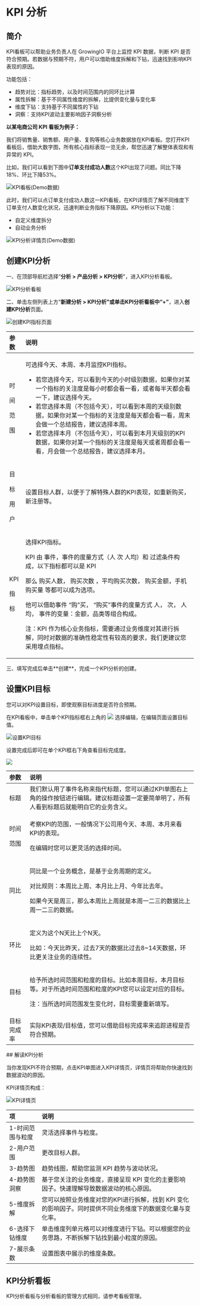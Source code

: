 # KPI 分析

## 简介

KPI看板可以帮助业务负责人在 GrowingIO 平台上监控 KPI 数据，判断 KPI 是否符合预期。若数据与预期不符，用户可以借助维度拆解和下钻，迅速找到影响KPI表现的原因。

功能包括：

* 趋势对比：指标趋势，以及时间范围内的同环比计算
* 属性拆解：基于不同属性维度的拆解，比提供变化量与变化率
* 维度下钻：支持基于不同属性的下钻
* 洞察：支持KPI波动主要影响因子洞察分析

**以某电商公司 KPI 看板为例子：**

我们将销售量、销售额、用户量、复购等核心业务数据放在KPI看板。您打开KPI看板后，借助大数字图，所有核心指标表现一览无余，帮您迅速了解整体表现和有异常的 KPI。

比如，我们可以看到下图中**订单支付成功人数**这个KPI出现了问题。同比下降18%、环比下降53%。

![KPI&#x770B;&#x677F;\(Demo&#x6570;&#x636E;\)](../../.gitbook/assets/image%20%2868%29.png)

此时，我们可以点订单支付成功人数这一KPI看板，在KPI详情页了解不同维度下订单支付人数变化状况，迅速判断业务指标下降原因。KPI分析以下功能：

* 自定义维度拆分
* 自动业务分析

![KPI&#x5206;&#x6790;&#x8BE6;&#x60C5;&#x9875;\(Demo&#x6570;&#x636E;\)](../../.gitbook/assets/image%20%2855%29.png)

## 创建KPI分析

一、在顶部导航栏选择“**分析 &gt; 产品分析 &gt; KPI分析**"，进入KPI分析看板。

![KPI&#x5206;&#x6790;&#x770B;&#x677F;](../../.gitbook/assets/image%20%28119%29.png)

二、单击左侧列表上方“**新建分析 &gt; KPI分析"**或单击KPI分析看板中“**+”**，进入**创建KPI分析**页面。

![&#x521B;&#x5EFA;KPI&#x6307;&#x6807;&#x9875;&#x9762;](../../.gitbook/assets/image%20%282%29.png)

<table>
  <thead>
    <tr>
      <th style="text-align:left">&#x53C2;&#x6570;</th>
      <th style="text-align:left">&#x8BF4;&#x660E;</th>
    </tr>
  </thead>
  <tbody>
    <tr>
      <td style="text-align:left">
        <p>&#x65F6;</p>
        <p>&#x95F4;</p>
        <p>&#x8303;</p>
        <p>&#x56F4;</p>
      </td>
      <td style="text-align:left">
        <p>&#x53EF;&#x9009;&#x62E9;&#x4ECA;&#x5929;&#x3001;&#x672C;&#x5468;&#x3001;&#x672C;&#x6708;&#x76D1;&#x63A7;KPI&#x6307;&#x6807;&#x3002;</p>
        <ul>
          <li>&#x82E5;&#x60A8;&#x9009;&#x62E9;&#x4ECA;&#x5929;&#xFF0C;&#x53EF;&#x4EE5;&#x770B;&#x5230;&#x4ECA;&#x5929;&#x7684;&#x5C0F;&#x65F6;&#x7EA7;&#x522B;&#x6570;&#x636E;&#xFF0C;&#x5982;&#x679C;&#x4F60;&#x5BF9;&#x67D0;&#x4E00;&#x4E2A;&#x6307;&#x6807;&#x7684;&#x5173;&#x6CE8;&#x5EA6;&#x662F;&#x6BCF;&#x5C0F;&#x65F6;&#x90FD;&#x4F1A;&#x770B;&#x4E00;&#x770B;&#xFF0C;&#x6216;&#x8005;&#x6BCF;&#x534A;&#x5929;&#x90FD;&#x4F1A;&#x770B;&#x4E00;&#x4E0B;&#xFF0C;&#x5EFA;&#x8BAE;&#x9009;&#x62E9;&#x4ECA;&#x5929;&#x3002;</li>
          <li>&#x82E5;&#x60A8;&#x9009;&#x62E9;&#x672C;&#x5468;&#xFF08;&#x4E0D;&#x5305;&#x62EC;&#x4ECA;&#x5929;&#xFF09;&#xFF0C;&#x53EF;&#x4EE5;&#x770B;&#x5230;&#x672C;&#x5468;&#x7684;&#x5929;&#x7EA7;&#x522B;&#x6570;&#x636E;&#xFF0C;&#x5982;&#x679C;&#x4F60;&#x5BF9;&#x67D0;&#x4E00;&#x4E2A;&#x6307;&#x6807;&#x7684;&#x5173;&#x6CE8;&#x5EA6;&#x662F;&#x6BCF;&#x5929;&#x90FD;&#x4F1A;&#x770B;&#x4E00;&#x770B;&#xFF0C;&#x5468;&#x672B;&#x4F1A;&#x505A;&#x4E00;&#x4E2A;&#x603B;&#x7ED3;&#x62A5;&#x544A;&#xFF0C;&#x5EFA;&#x8BAE;&#x9009;&#x62E9;&#x672C;&#x5468;&#x3002;</li>
          <li>&#x82E5;&#x60A8;&#x9009;&#x62E9;&#x672C;&#x6708;&#xFF08;&#x4E0D;&#x5305;&#x62EC;&#x4ECA;&#x5929;&#xFF09;&#xFF0C;&#x53EF;&#x4EE5;&#x770B;&#x5230;&#x672C;&#x6708;&#x5929;&#x7EA7;&#x522B;&#x7684;KPI&#x6570;&#x636E;&#xFF0C;&#x5982;&#x679C;&#x4F60;&#x5BF9;&#x67D0;&#x4E00;&#x4E2A;&#x6307;&#x6807;&#x7684;&#x5173;&#x6CE8;&#x5EA6;&#x662F;&#x6BCF;&#x5929;&#x6216;&#x8005;&#x5468;&#x90FD;&#x4F1A;&#x770B;&#x4E00;&#x770B;&#xFF0C;&#x6708;&#x4F1A;&#x505A;&#x4E00;&#x4E2A;&#x603B;&#x7ED3;&#x62A5;&#x544A;&#xFF0C;&#x5EFA;&#x8BAE;&#x9009;&#x62E9;&#x672C;&#x6708;&#x3002;</li>
        </ul>
      </td>
    </tr>
    <tr>
      <td style="text-align:left">
        <p>&#x76EE;</p>
        <p>&#x6807;</p>
        <p>&#x7528;</p>
        <p>&#x6237;</p>
      </td>
      <td style="text-align:left">&#x8BBE;&#x7F6E;&#x76EE;&#x6807;&#x4EBA;&#x7FA4;&#xFF0C;&#x4EE5;&#x4FBF;&#x4E8E;&#x4E86;&#x89E3;&#x7279;&#x6B8A;&#x4EBA;&#x7FA4;&#x7684;KPI&#x8868;&#x73B0;&#xFF0C;&#x5982;&#x91CD;&#x65B0;&#x8D2D;&#x4E70;&#xFF0C;&#x65B0;&#x6CE8;&#x518C;&#x7B49;&#x3002;</td>
    </tr>
    <tr>
      <td style="text-align:left">
        <p>KPI</p>
        <p>&#x6307;</p>
        <p>&#x6807;</p>
      </td>
      <td style="text-align:left">
        <p>&#x9009;&#x62E9;KPI&#x6307;&#x6807;&#x3002;</p>
        <p>KPI &#x7531; &#x4E8B;&#x4EF6;&#xFF0C;&#x4E8B;&#x4EF6;&#x7684;&#x5EA6;&#x91CF;&#x65B9;&#x5F0F;&#xFF08;&#x4EBA;
          &#x6B21; &#x4EBA;&#x5747;&#xFF09;&#x548C; &#x8FC7;&#x6EE4;&#x6761;&#x4EF6;&#x6784;&#x6210;&#xFF0C;&#x4EE5;&#x4E0B;&#x6307;&#x6807;&#x90FD;&#x53EF;&#x4EE5;&#x662F;
          KPI</p>
        <p>&#x90A3;&#x4E48; &#x8D2D;&#x4E70;&#x4EBA;&#x6570;&#xFF0C; &#x8D2D;&#x4E70;&#x6B21;&#x6570;
          &#xFF0C;&#x5E73;&#x5747;&#x8D2D;&#x4E70;&#x6B21;&#x6570;&#xFF0C; &#x8D2D;&#x4E70;&#x91D1;&#x989D;&#xFF0C;&#x624B;&#x673A;&#x8D2D;&#x4E70;&#x91CF;
          &#x7B49;&#x90FD;&#x53EF;&#x4EE5;&#x6210;&#x4E3A;&#x9009;&#x9879;&#x3002;</p>
        <p>&#x4ED6;&#x53EF;&#x4EE5;&#x501F;&#x52A9;&#x4E8B;&#x4EF6; &#x201C;&#x8D2D;&#x201D;&#x4E70;&#xFF0C;
          &#x201C;&#x8D2D;&#x4E70;&#x201D;&#x4E8B;&#x4EF6;&#x7684;&#x5EA6;&#x91CF;&#x65B9;&#x5F0F;
          &#x4EBA;&#xFF0C; &#x6B21;&#xFF0C; &#x4EBA;&#x5747;&#xFF0C; &#x4E8B;&#x4EF6;&#x7684;&#x53D8;&#x91CF;&#xFF1A;&#x91D1;&#x989D;&#xFF0C;&#x54C1;&#x7C7B;&#x7B49;&#x7EC4;&#x5408;&#x6784;&#x6210;&#x3002;</p>
        <p>&#x6CE8;&#xFF1A;KPI &#x4F5C;&#x4E3A;&#x6838;&#x5FC3;&#x4E1A;&#x52A1;&#x6307;&#x6807;&#xFF0C;&#x9700;&#x8981;&#x901A;&#x8FC7;&#x4E1A;&#x52A1;&#x7EF4;&#x5EA6;&#x5BF9;&#x5176;&#x8FDB;&#x884C;&#x62C6;&#x89E3;&#xFF0C;&#x540C;&#x65F6;&#x5BF9;&#x6570;&#x636E;&#x7684;&#x51C6;&#x786E;&#x6027;&#x7A33;&#x5B9A;&#x6027;&#x6709;&#x8F83;&#x9AD8;&#x7684;&#x8981;&#x6C42;&#xFF0C;&#x6211;&#x4EEC;&#x66F4;&#x5EFA;&#x8BAE;&#x60A8;&#x91C7;&#x7528;&#x57CB;&#x70B9;&#x6307;&#x6807;&#x3002;</p>
      </td>
    </tr>
  </tbody>
</table>三、填写完成后单击**创建**，完成一个KPI分析的创建。

## 设置KPI目标

您可以对KPI设置目标，即使观察目标进度是否符合预期。

在KPI看板中，单击单个KPI指标框右上角的 ![](https://docs.growingio.com/.gitbook/assets/-Lo08UtW7H58ehFKeZ4g-LugKRBPNPab7MdZtndt-LugeasN0wzG5aPiGtgoKPIE79C8BE69DBFE782B9E782B9E782B9.png) 选择编辑，在编辑页面设置目标值。

![&#x8BBE;&#x7F6E;KPI&#x76EE;&#x6807;](../../.gitbook/assets/image%20%28166%29.png)

设置完成后即可在单个KPI框右下角查看目标完成度。

![](../../.gitbook/assets/image%20%2810%29.png)

<table>
  <thead>
    <tr>
      <th style="text-align:left">&#x53C2;&#x6570;</th>
      <th style="text-align:left">&#x8BF4;&#x660E;</th>
    </tr>
  </thead>
  <tbody>
    <tr>
      <td style="text-align:left">&#x6807;&#x9898;</td>
      <td style="text-align:left">&#x6211;&#x4EEC;&#x9ED8;&#x8BA4;&#x7528;&#x4E86;&#x4E8B;&#x4EF6;&#x540D;&#x79F0;&#x6765;&#x6307;&#x4EE3;&#x6807;&#x9898;&#xFF0C;&#x60A8;&#x53EF;&#x4EE5;&#x901A;&#x8FC7;KPI&#x5355;&#x56FE;&#x53F3;&#x4E0A;&#x89D2;&#x7684;&#x64CD;&#x4F5C;&#x6309;&#x94AE;&#x8FDB;&#x884C;&#x7F16;&#x8F91;&#x3002;&#x5EFA;&#x8BAE;&#x6807;&#x9898;&#x8BBE;&#x7F6E;&#x4E00;&#x5B9A;&#x8981;&#x7B80;&#x5355;&#x660E;&#x4E86;&#xFF0C;&#x6240;&#x6709;&#x4EBA;&#x770B;&#x5230;&#x6807;&#x9898;&#x540E;&#x5C31;&#x80FD;&#x660E;&#x767D;&#x5B83;&#x7684;&#x4E1A;&#x52A1;&#x542B;&#x4E49;&#x3002;</td>
    </tr>
    <tr>
      <td style="text-align:left">
        <p>&#x65F6;&#x95F4;</p>
        <p>&#x8303;&#x56F4;</p>
      </td>
      <td style="text-align:left">
        <p>&#x8003;&#x5BDF;KPI&#x7684;&#x8303;&#x56F4;&#xFF0C;&#x4E00;&#x822C;&#x60C5;&#x51B5;&#x4E0B;&#x516C;&#x53F8;&#x7528;&#x4ECA;&#x5929;&#x3001;&#x672C;&#x5468;&#x3001;&#x672C;&#x6708;&#x6765;&#x770B;KPI&#x7684;&#x8868;&#x73B0;&#x3002;</p>
        <p>&#x5728;&#x7F16;&#x8F91;&#x65F6;&#x60A8;&#x53EF;&#x4EE5;&#x66F4;&#x7075;&#x6D3B;&#x7684;&#x9009;&#x62E9;&#x65F6;&#x95F4;&#x3002;</p>
      </td>
    </tr>
    <tr>
      <td style="text-align:left">&#x540C;&#x6BD4;</td>
      <td style="text-align:left">
        <p>&#x540C;&#x6BD4;&#x662F;&#x4E00;&#x4E2A;&#x4E1A;&#x52A1;&#x6982;&#x5FF5;&#xFF0C;&#x662F;&#x57FA;&#x4E8E;&#x4E1A;&#x52A1;&#x5468;&#x671F;&#x7684;&#x5B9A;&#x4E49;&#x3002;</p>
        <p>&#x5BF9;&#x6BD4;&#x89C4;&#x5219;&#xFF1A;&#x672C;&#x5468;&#x6BD4;&#x4E0A;&#x5468;&#x3001;&#x672C;&#x6708;&#x6BD4;&#x4E0A;&#x6708;&#x3001;&#x4ECA;&#x5E74;&#x6BD4;&#x53BB;&#x5E74;&#x3002;</p>
        <p>&#x5982;&#x679C;&#x4ECA;&#x5929;&#x662F;&#x5468;&#x4E09;&#xFF0C;&#x90A3;&#x4E48;&#x672C;&#x5468;&#x6BD4;&#x4E0A;&#x5468;&#x5C31;&#x662F;&#x672C;&#x5468;&#x4E00;&#x4E8C;&#x4E09;&#x7684;&#x6570;&#x636E;&#x6BD4;&#x4E0A;&#x5468;&#x4E00;&#x4E8C;&#x4E09;&#x7684;&#x6570;&#x636E;&#x3002;</p>
      </td>
    </tr>
    <tr>
      <td style="text-align:left">&#x73AF;&#x6BD4;</td>
      <td style="text-align:left">
        <p>&#x5B9A;&#x4E49;&#x4E3A;&#x8FD9;&#x4E2A;N&#x5929;&#x6BD4;&#x4E0A;&#x4E2A;N&#x5929;&#x3002;</p>
        <p>&#x6BD4;&#x5982;&#xFF1A;&#x4ECA;&#x5929;&#x6BD4;&#x6628;&#x5929;&#xFF0C;&#x8FC7;&#x53BB;7&#x5929;&#x7684;&#x6570;&#x636E;&#x6BD4;&#x8FC7;&#x53BB;8~14&#x5929;&#x6570;&#x636E;&#xFF0C;&#x73AF;&#x6BD4;&#x66F4;&#x5173;&#x6CE8;&#x4E1A;&#x52A1;&#x7684;&#x8FDE;&#x7EED;&#x6027;&#x3002;</p>
      </td>
    </tr>
    <tr>
      <td style="text-align:left">&#x76EE;&#x6807;</td>
      <td style="text-align:left">
        <p>&#x7ED9;&#x4E88;&#x6240;&#x9009;&#x65F6;&#x95F4;&#x8303;&#x56F4;&#x548C;&#x7C92;&#x5EA6;&#x7684;&#x76EE;&#x6807;&#x3002;&#x6BD4;&#x5982;&#x672C;&#x5468;&#x76EE;&#x6807;&#xFF0C;&#x672C;&#x6708;&#x76EE;&#x6807;&#x7B49;&#x3002;&#x5BF9;&#x4E8E;&#x6240;&#x9009;&#x65F6;&#x95F4;&#x8303;&#x56F4;&#x548C;&#x7C92;&#x5EA6;&#x7684;KPI&#x60A8;&#x53EF;&#x4EE5;&#x8BBE;&#x5B9A;&#x5BF9;&#x5E94;&#x7684;&#x76EE;&#x6807;&#x3002;</p>
        <p>&#x6CE8;&#xFF1A;&#x5F53;&#x6240;&#x9009;&#x65F6;&#x95F4;&#x8303;&#x56F4;&#x53D1;&#x751F;&#x53D8;&#x5316;&#x65F6;&#xFF0C;&#x76EE;&#x6807;&#x9700;&#x8981;&#x91CD;&#x65B0;&#x586B;&#x5199;&#x3002;</p>
      </td>
    </tr>
    <tr>
      <td style="text-align:left">&#x76EE;&#x6807;&#x5B8C;&#x6210;&#x7387;</td>
      <td style="text-align:left">&#x5B9E;&#x9645;KPI&#x8868;&#x73B0;/&#x76EE;&#x6807;&#x503C;&#xFF0C;&#x60A8;&#x53EF;&#x4EE5;&#x501F;&#x52A9;&#x76EE;&#x6807;&#x5B8C;&#x6210;&#x7387;&#x6765;&#x8FFD;&#x8E2A;&#x8FDB;&#x7A0B;&#x662F;&#x5426;&#x7B26;&#x5408;&#x9884;&#x671F;&#x3002;</td>
    </tr>
  </tbody>
</table>## 解读KPI分析

当你发现KPI不符合预期，点击KPI单图进入KPI详情页，详情页将帮助你快速找到数据波动的原因。

KPI详情页构成：

![KPI&#x8BE6;&#x60C5;&#x9875;](../../.gitbook/assets/image%20%2853%29.png)

| 项 | 说明 |
| :--- | :--- |
| 1-时间范围与粒度 | 灵活选择事件与粒度。 |
| 2-用户范围 | 更改目标人群。 |
| 3-趋势图 | 趋势线图，帮助您监测 KPI 趋势与波动状况。 |
| 4-趋势图洞察 | 基于您关注的业务维度，直接呈现 KPI 变化的主要影响因子。快速理解导致数据波动的核心原因。 |
| 5-维度拆解 | 您可以按照业务维度对您的KPI进行拆解，找到 KPI 变化的影响因子。同时提供不同业务维度下的数据变化量与变化率。 |
| 6-选择下钻维度 | 单击维度列单元格可以对维度进行下钻。可以根据您的业务思路，不断拆解下钻找到最小粒度的原因。 |
| 7-展示条数 | 设置图表中展示的维度条数。 |

## KPI分析看板

KPI分析看板与分析看板的管理方式相同，请参考看板管理。

